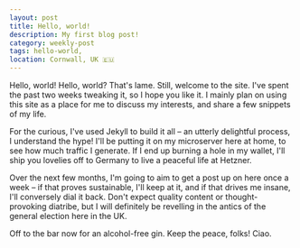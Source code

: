 ```yaml
---
layout: post
title: Hello, world!
description: My first blog post!
category: weekly-post
tags: hello-world,
location: Cornwall, UK 🇪🇺
---
```


Hello, world! Hello, world? That's lame. Still, welcome to the site. I've spent the past two weeks tweaking it, so I hope you like it. I mainly plan on using this site as a place for me to discuss my interests, and share a few snippets of my life.

For the curious, I've used Jekyll to build it all &ndash; an utterly delightful process, I understand the hype! I'll be putting it on my microserver here at home, to see how much traffic I generate. If I end up burning a hole in my wallet, I'll ship you lovelies off to Germany to live a peaceful life at Hetzner.

Over the next few months, I'm going to aim to get a post up on here once a week &ndash; if that proves sustainable, I'll keep at it, and if that drives me insane, I'll conversely dial it back. Don't expect quality content or thought-provoking diatribe, but I will definitely be revelling in the antics of the general election here in the UK.

Off to the bar now for an alcohol-free gin. Keep the peace, folks! Ciao.
